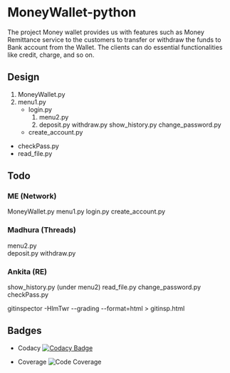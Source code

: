 # MoneyWallet-python

The project Money wallet provides us with features such as Money Remittance service to the customers to transfer or withdraw the funds to Bank account from the Wallet. The clients can do essential functionalities like credit, charge, and so on.


## Design 
1. MoneyWallet.py
2. menu1.py
    * login.py 
        1. menu2.py    
        2. deposit.py  withdraw.py  show_history.py change_password.py 
    * create_account.py 
* checkPass.py 
* read_file.py



      
## Todo

### ME (Network)
MoneyWallet.py
menu1.py
login.py 
create_account.py

### Madhura (Threads)
menu2.py    
deposit.py  withdraw.py 

### Ankita (RE)
show_history.py (under menu2)
read_file.py
change_password.py 
checkPass.py 

gitinspector -HlmTwr --grading --format=html > gitinsp.html
## Badges
  * Codacy
  [![Codacy Badge](https://app.codacy.com/project/badge/Grade/c89d48d10f5442f885600cd8cbe0f521)](https://www.codacy.com?utm_source=github.com&amp;utm_medium=referral&amp;utm_content=99002660/Python_Microproject&amp;utm_campaign=Badge_Grade)
  
  * Coverage
  ![Code Coverage](https://github.com/99002660/Python_Microproject/workflows/Code%20Coverage/badge.svg?branch=main)

